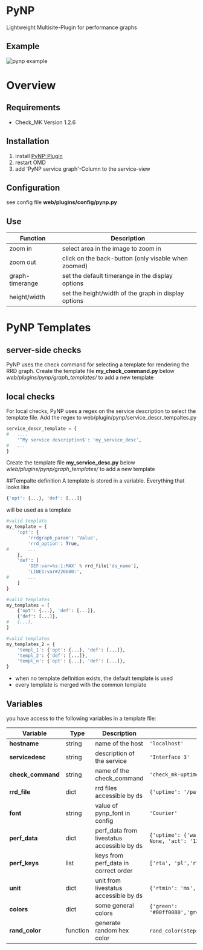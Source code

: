 # PyNP
Lightweight Multisite-Plugin for performance graphs

## Example
![pynp example](https://cloud.githubusercontent.com/assets/1681330/8819262/fcd5afb2-304a-11e5-81bb-9581c32a1750.png)

# Overview

## Requirements
- Check_MK Version 1.2.6

## Installation

1. install [PyNP-Plugin](https://mathias-kettner.de/check_mk_exchange_download.php?HTML=&file=PyNP-0.8.mkp "Check_MK Exchange")
2. restart OMD
3. add 'PyNP service graph'-Column to the service-view

## Configuration
see config file **web/plugins/config/pynp.py**

## Use

| Function        | Description                                          |
| ----------------| ---------------------------------------------------- |
| zoom in         | select area in the image to zoom in                  |
| zoom out        | click on the back-button (only visable when zoomed)  |
| graph-timerange | set the default timerange in the display options     |
| height/width    | set the height/width of the graph in display options |


# PyNP Templates
## server-side checks
PyNP uses the check command for selecting a template for rendering the RRD graph. 
Create the template file **my_check_command.py** below *web/plugins/pynp/graph_templates/* to add a new template

## local checks
For local checks, PyNP uses a regex on the service description to select the template file.
Add the regex to web/plugin/pynp/service_descr_tempaltes.py
```python
service_descr_template = {
#   ....
    '^My service description$': 'my_service_desc',
#   ...
}
```
Create the template file **my_service_desc.py** below *wleb/plugins/pynp/graph_templates/* to add a new template

##Tempalte definition
A template is stored in a variable.
Everything that looks like 
```python
{'opt': {...}, 'def': [...]}
```
will be used as a template
```python
#valid template
my_template = {
    'opt': {
        'rrdgraph_param': 'Value',
        'rrd_option': True,
#       ...
    },
    'def': [
        'DEF:var=%s:1:MAX' % rrd_file['ds_name'],
        'LINE1:var#226600:',
#       ...
    ]
}

#valid templates
my_templates = [
    {'opt': {...}, 'def': [...]},
    {'def': [...]},
#   {...},
]

#valid templates
my_templates_2 = {
    'templ_1': {'opt': {...}, 'def': [...]},
    'templ_2': {'def': [...]},
    'templ_n': {'opt': {...}, 'def': [...]},
}
```

- when no template definition exists, the default template is used
- every template is merged with the common template

## Variables
you have access to the following variables in a template file:

| Variable | Type | Description | Example |
|----------|------|-------------|---------|
| **hostname** | string | name of the host | `'localhost'` |
| **servicedesc** | string | description of the service | `'Interface 3'` |
| **check_command** | string | name of the check_command | `'check_mk-uptime'` |
| **rrd_file** | dict | rrd files accessible by ds | `{'uptime': '/path/to/rrds/localhost/UPTIME_uptime.rrd'}` |
| **font** | string | value of pynp_font in config | `'Courier'` |
| **perf_data** | dict | perf_data from livestatus accessible by ds | `{'uptime': {'warn': None, 'crit': None, 'max': None, 'min': None, 'act': '12019013'}}` |
| **perf_keys** | list | keys from perf_data in correct order | `['rta', 'pl','rtmax', 'rtmin']` |
| **unit** | dict | unit from livestatus accessible by ds | `{'rtmin': 'ms', 'rta': 'ms', 'rtmax': 'ms', 'pl': '%'}` |
| **colors** | dict | some general colors | `{'green': '#00ff0080','green_line':'#00ff00','oragen':'#ff990080',...}` |
| **rand_color** | function | generate random hex color | `rand_color(steps=8, index=None)` => `#7ffff00` |

